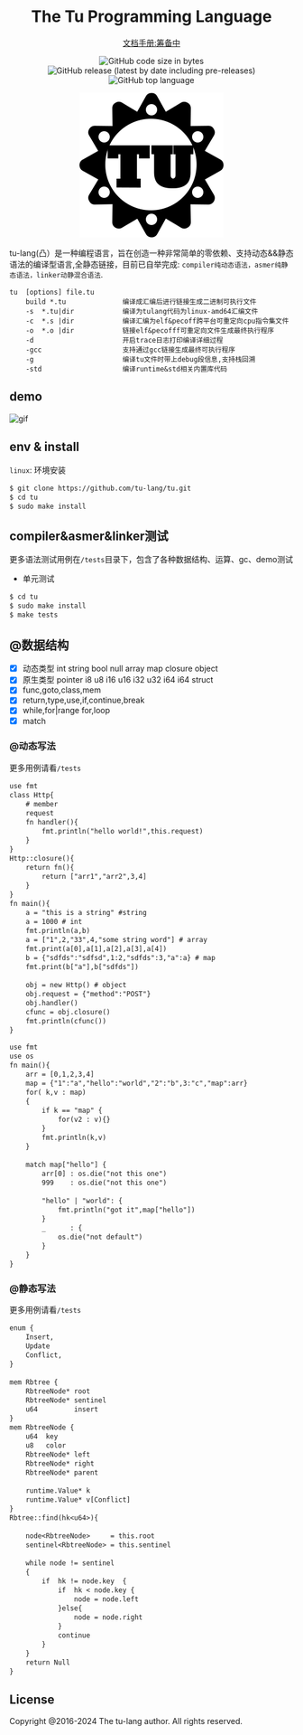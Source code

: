 <div align="center">
<h1>The Tu Programming Language</h1>

[文档手册:筹备中](tu-lang.cn) 

</div>
<div align="center">
<p>
<!--<img alt="GitHub" src="https://img.shields.io/github/license/tu-lang/tu">-->
<img alt="GitHub code size in bytes" src="https://img.shields.io/github/languages/code-size/tu-lang/tu">
<img alt="GitHub release (latest by date including pre-releases)" src="https://img.shields.io/github/v/release/tu-lang/tu?include_prereleases">
<img alt="GitHub top language" src="https://img.shields.io/github/languages/top/tu-lang/tu">    
</p>

![logo](./assets/logo.svg)
</div>

tu-lang(凸）是一种编程语言，旨在创造一种非常简单的零依赖、支持动态&&静态语法的编译型语言,全静态链接，目前已自举完成: `compiler纯动态语法，asmer纯静态语法，linker动静混合语法`.
```
tu  [options] file.tu        
    build *.tu              编译成汇编后进行链接生成二进制可执行文件
    -s  *.tu|dir            编译为tulang代码为linux-amd64汇编文件
    -c  *.s |dir            编译汇编为elf&pecoff跨平台可重定向cpu指令集文件
    -o  *.o |dir            链接elf&pecofff可重定向文件生成最终执行程序
    -d                      开启trace日志打印编译详细过程
    -gcc                    支持通过gcc链接生成最终可执行程序
    -g                      编译tu文件时带上debug段信息,支持栈回溯
    -std                    编译runtime&std相关内置库代码
```
## demo
![gif](./assets/tulang.gif)
  
## env & install
`linux`: 环境安装
```asciidoc
$ git clone https://github.com/tu-lang/tu.git
$ cd tu
$ sudo make install
```
## compiler&asmer&linker测试
更多语法测试用例在`/tests`目录下，包含了各种数据结构、运算、gc、demo测试
- 单元测试
```
$ cd tu
$ sudo make install
$ make tests
```

## @数据结构
- [x] 动态类型 int string bool null array map closure object
- [x] 原生类型 pointer i8 u8 i16 u16 i32 u32 i64 i64 struct
- [x] func,goto,class,mem
- [x] return,type,use,if,continue,break
- [x] while,for|range for,loop
- [x] match

### @动态写法
更多用例请看`/tests`
```
use fmt
class Http{
    # member
    request
    fn handler(){
        fmt.println("hello world!",this.request)
    }
}
Http::closure(){
    return fn(){
        return ["arr1","arr2",3,4]
    }
}
fn main(){
    a = "this is a string" #string
    a = 1000 # int
    fmt.println(a,b)
    a = ["1",2,"33",4,"some string word"] # array
    fmt.print(a[0],a[1],a[2],a[3],a[4])
    b = {"sdfds":"sdfsd",1:2,"sdfds":3,"a":a} # map
    fmt.print(b["a"],b["sdfds"])

    obj = new Http() # object
    obj.request = {"method":"POST"}
    obj.handler()
    cfunc = obj.closure()
    fmt.println(cfunc())
}
```
```
use fmt
use os
fn main(){
    arr = [0,1,2,3,4]
    map = {"1":"a","hello":"world","2":"b",3:"c","map":arr}
    for( k,v : map)
    {
        if k == "map" {
            for(v2 : v){}
        }
        fmt.println(k,v)
    }

    match map["hello"] {
        arr[0] : os.die("not this one")
        999    : os.die("not this one")

        "hello" | "world": {
            fmt.println("got it",map["hello"])
        }
        _      : {
            os.die("not default")
        }
    }
}
```
### @静态写法
更多用例请看`/tests`
```
enum {
    Insert,
    Update
    Conflict,
}

mem Rbtree {
    RbtreeNode* root
    RbtreeNode* sentinel
	u64         insert
}
mem RbtreeNode {
    u64  key
    u8   color
    RbtreeNode* left
    RbtreeNode* right
    RbtreeNode* parent

    runtime.Value* k
    runtime.Value* v[Conflict]
}
Rbtree::find(hk<u64>){

    node<RbtreeNode>     = this.root
    sentinel<RbtreeNode> = this.sentinel

    while node != sentinel 
    {
        if  hk != node.key  {
            if  hk < node.key {
                node = node.left
            }else{
                node = node.right
            }
            continue
        }
    }
    return Null
}
```
## License
Copyright @2016-2024 The tu-lang author. All rights reserved.
